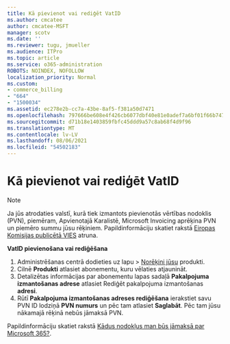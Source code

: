 ```yaml
---
title: Kā pievienot vai rediģēt VatID
ms.author: cmcatee
author: cmcatee-MSFT
manager: scotv
ms.date: ''
ms.reviewer: tugu, jmueller
ms.audience: ITPro
ms.topic: article
ms.service: o365-administration
ROBOTS: NOINDEX, NOFOLLOW
localization_priority: Normal
ms.custom:
- commerce_billing
- "664"
- "1500034"
ms.assetid: ec278e2b-cc7a-43be-8af5-f381a50d7471
ms.openlocfilehash: 797666be608e4f426cb6077dbf40e81e0adef7a6bf01f66b74722274a01c42c7
ms.sourcegitcommit: d71b18e1403859fbfc45ddd9a57c8ab68f4d9f96
ms.translationtype: MT
ms.contentlocale: lv-LV
ms.lasthandoff: 08/06/2021
ms.locfileid: "54502183"
---
```

# <a name="how-to-add-or-edit-a-vatid"></a>Kā pievienot vai rediģēt VatID

> [!NOTE]
> Ja jūs atrodaties valstī, kurā tiek izmantots pievienotās vērtības nodoklis (PVN), piemēram, Apvienotajā Karalistē, Microsoft Invoicing aprēķina PVN un piemēro summu jūsu rēķiniem. Papildinformāciju skatiet rakstā [Eiropas Komisijas publicētā VIES](https://go.microsoft.com/fwlink/p/?LinkID=841741) atruna.

**VatID pievienošana vai rediģēšana**

1. Administrēšanas centrā dodieties  uz lapu \> [Norēķini jūsu](https://go.microsoft.com/fwlink/p/?linkid=842054) produkti.
2. Cilnē **Produkti** atlasiet abonementu, kuru vēlaties atjaunināt.
3. Detalizētas informācijas par abonementu lapas sadaļā **Pakalpojuma izmantošanas adrese** atlasiet Rediģēt pakalpojuma izmantošanas **adresi**.
4. Rūtī **Pakalpojuma izmantošanas adreses rediģēšana** ierakstiet savu PVN ID lodziņā **PVN numurs** un pēc tam atlasiet **Saglabāt**. Pēc tam jūsu nākamajā rēķinā nebūs jāmaksā PVN.

Papildinformāciju skatiet rakstā [Kādus nodokļus man būs jāmaksā par Microsoft 365?](/microsoft-365/commerce/billing-and-payments/tax-information#what-tax-will-i-be-charged).
